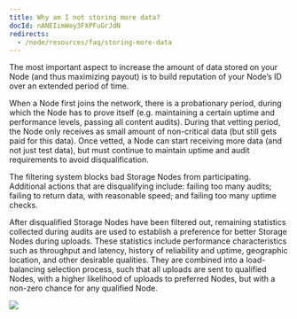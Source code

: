 ```yaml
---
title: Why am I not storing more data?
docId: nANEIimWey3FXPFuGrJdN
redirects:
  - /node/resources/faq/storing-more-data
---
```


The most important aspect to increase the amount of data stored on your Node (and thus maximizing payout) is to build reputation of your Node’s ID over an extended period of time.

When a Node first joins the network, there is a probationary period, during which the Node has to prove itself (e.g. maintaining a certain uptime and performance levels, passing all content audits). During that vetting period, the Node only receives as small amount of non-critical data (but still gets paid for this data). Once vetted, a Node can start receiving more data (and not just test data), but must continue to maintain uptime and audit requirements to avoid disqualification.

The filtering system blocks bad Storage Nodes from participating. Additional actions that are disqualifying include: failing too many audits; failing to return data, with reasonable speed; and failing too many uptime checks.

After disqualified Storage Nodes have been filtered out, remaining statistics collected during audits are used to establish a preference for better Storage Nodes during uploads. These statistics include performance characteristics such as throughput and latency, history of reliability and uptime, geographic location, and other desirable qualities. They are combined into a load-balancing selection process, such that all uploads are sent to qualified Nodes, with a higher likelihood of uploads to preferred Nodes, but with a non-zero chance for any qualified Node.

![](https://link.storjshare.io/raw/jua7rls6hkx5556qfcmhrqed2tfa/docs/images/6kyTxJSBnAQUkuk50IIWq_image.png)
